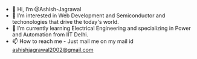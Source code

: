 - 👋 Hi, I’m @Ashish-Jagrawal
- 👀 I’m interested in Web Development and Semiconductor and techonologies that drive the today's world.
- 🌱 I’m currently learning Electrical Engineering and specializing in Power and Automation from IIT Delhi.
- 📫 How to reach me - Just mail me on my mail id ashishjagrawal2002@gmail.com

<!---
Ashish-Jagrawal/Ashish-Jagrawal is a ✨ special ✨ repository because its `README.md` (this file) appears on your GitHub profile.
You can click the Preview link to take a look at your changes.
--->
